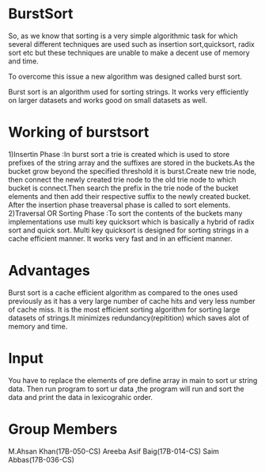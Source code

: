 # BurstSort
So, as we know that sorting is a very simple algorithmic task for which several different techniques are used such as insertion sort,quicksort, radix sort etc but these techniques are unable to make a decent use of memory and time.

To overcome this issue a new algorithm was designed called burst sort. 

Burst sort is an algorithm used for sorting strings. It works very efficiently on larger datasets and works good on small datasets as well.
# Working of burstsort
1)Insertin Phase :In burst sort a trie is created which is used to store prefixes of the string array and the suffixes are stored in the buckets.As the bucket grow beyond the specified threshold it is burst.Create new trie node, then connect the newly created trie node to the old trie node to which bucket is connect.Then search the prefix in the trie node of the bucket elements and then add their respective suffix to the newly created bucket. After the insertion phase treaversal phase is called to sort elements.
2)Traversal OR Sorting Phase :To sort the contents of the buckets many implementations use multi key quicksort which is basically a hybrid of radix sort and quick sort. Multi key quicksort is designed for sorting strings in a cache efficient manner. It works very fast and in an efficient manner.

# Advantages
Burst sort is a cache efficient algorithm as compared to the ones used previously as it has a very large number of cache hits and very less number of cache miss. 
It is the most efficient sorting algorithm for sorting large datasets of strings.It minimizes redundancy(repitition) which saves alot of memory and time.

# Input
You have to replace the elements of pre define array in main to sort ur string data. Then run program to sort ur data ,the program will run and sort the data and print the data in lexicograhic order.

# Group Members
M.Ahsan Khan(17B-050-CS)  Areeba Asif Baig(17B-014-CS)  Saim Abbas(17B-036-CS)
